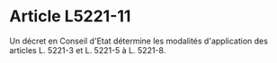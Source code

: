 # Article L5221-11

Un décret en Conseil d'Etat détermine les modalités d'application des articles L. 5221-3 et L. 5221-5 à L. 5221-8.